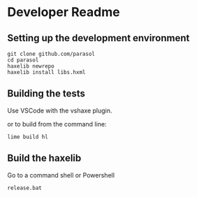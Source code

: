 # Developer Readme

## Setting up the development environment

```
git clone github.com/parasol
cd parasol
haxelib newrepo
haxelib install libs.hxml
```

## Building the tests

Use VSCode with the vshaxe plugin.

or to build from the command line:

```
lime build hl
```

## Build the haxelib

Go to a command shell or Powershell
```
release.bat
```